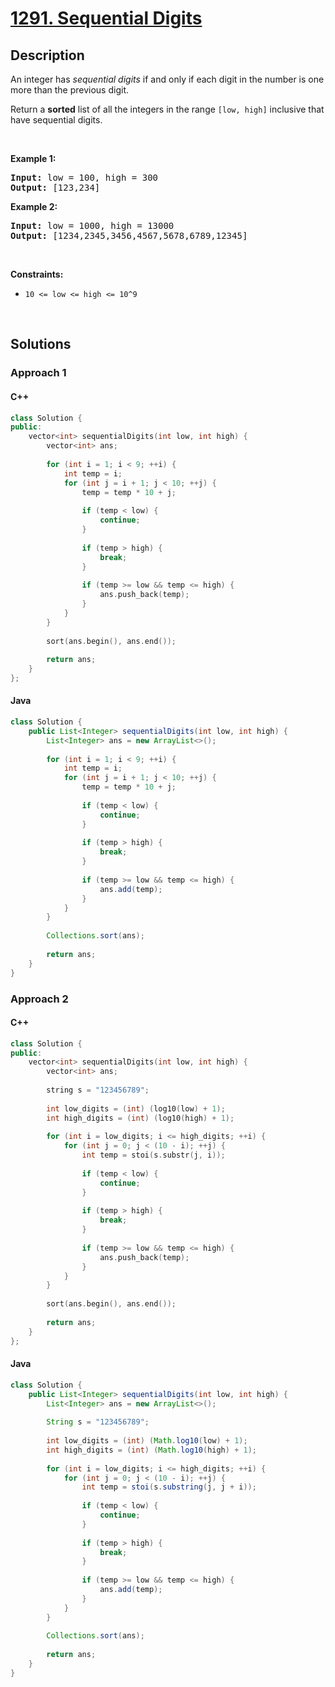 # [1291. Sequential Digits](https://leetcode.com/problems/sequential-digits)

## Description

<p>An&nbsp;integer has <em>sequential digits</em> if and only if each digit in the number is one more than the previous digit.</p>

<p>Return a <strong>sorted</strong> list of all the integers&nbsp;in the range <code>[low, high]</code>&nbsp;inclusive that have sequential digits.</p>

<p>&nbsp;</p>
<p><strong class="example">Example 1:</strong></p>
<pre><strong>Input:</strong> low = 100, high = 300
<strong>Output:</strong> [123,234]
</pre><p><strong class="example">Example 2:</strong></p>
<pre><strong>Input:</strong> low = 1000, high = 13000
<strong>Output:</strong> [1234,2345,3456,4567,5678,6789,12345]
</pre>
<p>&nbsp;</p>
<p><strong>Constraints:</strong></p>

<ul>
    <li><code>10 &lt;= low &lt;= high &lt;= 10^9</code></li>
</ul>
<p>&nbsp;</p>

## Solutions

### **Approach 1**

<!-- tabs:start -->

#### C++

```cpp
class Solution {
public:
    vector<int> sequentialDigits(int low, int high) {
        vector<int> ans;
        
        for (int i = 1; i < 9; ++i) {
            int temp = i;
            for (int j = i + 1; j < 10; ++j) {
                temp = temp * 10 + j;
                
                if (temp < low) {
                    continue;
                }
                
                if (temp > high) {
                    break;
                }
                
                if (temp >= low && temp <= high) {
                    ans.push_back(temp);
                }
            }
        }
        
        sort(ans.begin(), ans.end());
        
        return ans;
    }
};
```

#### Java

```java
class Solution {
    public List<Integer> sequentialDigits(int low, int high) {
        List<Integer> ans = new ArrayList<>();
        
        for (int i = 1; i < 9; ++i) {
            int temp = i;
            for (int j = i + 1; j < 10; ++j) {
                temp = temp * 10 + j;
                
                if (temp < low) {
                    continue;
                }
                
                if (temp > high) {
                    break;
                }
                
                if (temp >= low && temp <= high) {
                    ans.add(temp);
                }
            }
        }
        
        Collections.sort(ans);
        
        return ans;
    }
}
```

<!-- tabs:end -->

### **Approach 2**

<!-- tabs:start -->

#### C++

```cpp
class Solution {
public:
    vector<int> sequentialDigits(int low, int high) {
        vector<int> ans;
        
        string s = "123456789";
        
        int low_digits = (int) (log10(low) + 1);
        int high_digits = (int) (log10(high) + 1);
        
        for (int i = low_digits; i <= high_digits; ++i) {
            for (int j = 0; j < (10 - i); ++j) {
                int temp = stoi(s.substr(j, i));
                
                if (temp < low) {
                    continue;
                }
                
                if (temp > high) {
                    break;
                }
                
                if (temp >= low && temp <= high) {
                    ans.push_back(temp);
                }
            }
        }
        
        sort(ans.begin(), ans.end());
        
        return ans;
    }
};
```

#### Java

```java
class Solution {
    public List<Integer> sequentialDigits(int low, int high) {
        List<Integer> ans = new ArrayList<>();
        
        String s = "123456789";
        
        int low_digits = (int) (Math.log10(low) + 1);
        int high_digits = (int) (Math.log10(high) + 1);
        
        for (int i = low_digits; i <= high_digits; ++i) {
            for (int j = 0; j < (10 - i); ++j) {
                int temp = stoi(s.substring(j, j + i));
                
                if (temp < low) {
                    continue;
                }
                
                if (temp > high) {
                    break;
                }
                
                if (temp >= low && temp <= high) {
                    ans.add(temp);
                }
            }
        }
        
        Collections.sort(ans);
        
        return ans;
    }
}
```

<!-- tabs:end -->